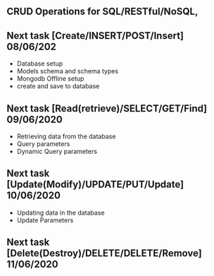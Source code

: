 ## CRUD Operations for SQL/RESTful/NoSQL,

## Next task [Create/INSERT/POST/Insert] 08/06/202

- Database setup
- Models schema and schema types
- Mongodb Offline setup
- create and save to database

## Next task [Read(retrieve)/SELECT/GET/Find] 09/06/2020

- Retrieving data from the database
- Query parameters
- Dynamic Query parameters

## Next task [Update(Modify)/UPDATE/PUT/Update] 10/06/2020

- Updating data in the database
- Update Parameters

## Next task [Delete(Destroy)/DELETE/DELETE/Remove] 11/06/2020
